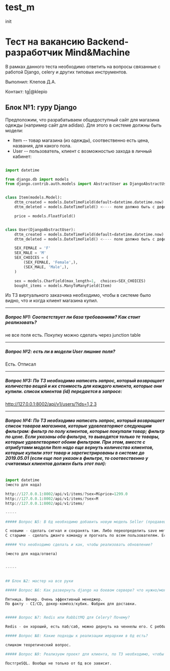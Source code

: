 # test_m
init

# Тест на вакансию Backend-разработчик Mind&Machine

В рамках данного теста необходимо ответить на вопросы связанные с работой Django, celery и других типовых инструментов.

Выполнил: Клепов Д.А.

Контакт: tg|@klepio


## Блок №1: гуру Django

Предположим, что разрабатываем общедоступный сайт для магазина одежды (например сайт для adidas). Для этого в системе должны быть модели:

- Item -- товар магазина (из одежды), соотвественно есть цена, названия, для какого пола.
- User -- пользователь, клиент с возможностью захода в личный кабинет:


```python

import datetime

from django.db import models
from django.contrib.auth.models import AbstractUser as DjangoAbstractUser


class Item(models.Model):
    dttm_created = models.DateTimeField(default=datetime.datetime.now) <---- date_joined есть
    dttm_deleted = models.DateTimeField() <---- поле должно быть с дефолтом или необязательным

    price = models.FloatField()


class User(DjangoAbstractUser):
    dttm_created = models.DateTimeField(default=datetime.datetime.now)
    dttm_deleted = models.DateTimeField() <---- поле должно быть с дефолтом или необязательным

    SEX_FEMALE = 'F'
    SEX_MALE = 'M'
    SEX_CHOICES = (
        (SEX_FEMALE, 'Female',),
        (SEX_MALE, 'Male',),
    )

    sex = models.CharField(max_length=1,  choices=SEX_CHOICES)
    bought_items = models.ManyToManyField(Item)

```


Из ТЗ виртуального заказчика необходимо, чтобы в системе было видно, что и когда клиент магазина купил.

-----

##### Вопрос №1: Соответствует ли база требованиям? Как стоит реализовать?
не все поля есть. 
Покупку можно сделать через junction table

-----

##### Вопрос №2: есть ли в модели User лишние поля?

Есть. Отписал


-----


##### Вопрос №3: По ТЗ необходимо написать запрос, который возвращает количество вещей и их стоимость для каждого клиента, которые они купили. список клиентов (id) передается в запросе:

http://127.0.0.1:8002/api/v1/users/?ids=1,2,3

-----

##### Вопрос №4: По ТЗ необходимо написать запрос, который возвращает список товаров магазинов, которые удовлевторяют следующим фильтрам: фильтр по полу клиентов, которые покупали товар; фильтр по цене. Если указаны оба фильтра, то выводятся только те товары, которые удовлетворяют обоим фильтрам. При этом, вместе с атрибутами модели Item надо еще вернуть  количество клиентов, которые купили этот товар и зарегистрированы  в системе до 2019.05.01 (если еще пол указан в фильтре, то соотвественно у считаемых клиентов должен быть этот пол):

```python

import datetime
(место для кода)

http://127.0.0.1:8002/api/v1/items/?sex=M&price=1299.0
http://127.0.0.1:8002/api/v1/items/?sex=M
http://127.0.0.1:8002/api/v1/items/

-----

##### Вопрос №5: В бд необходимо добавить новую модель Seller (продавец магазина). Причем каждый клиент должен быть привязан к Seller (клиент сформировал ТЗ  на обновление после 3 месяцев функционирования сайта (есть данные в бд)):

С новыми - сделать сигнал и сохранять там. Либо переопределить save метод юзера и если нет подавана, то добавить его туда. 
С старыми - сделать джанго команду и прогнать по всем пользователям. Если пользователей много, то написать таск для селери, чтобы в кроне крутил и добавлял подаванов

##### Что необходимо сделать и как, чтобы реализовать обновление?

(место для кода/ответа)


-----


## Блок №2: мастер на все руки

##### Вопрос №6: Как развернуть django на боевом сервере? что нужно/можно использовать?

Пятница. Вечер. Очень эффективный менеджер.
По факту - CI/CD, докер-композ/кубик. Фабрик для доставки.


##### Вопрос №7: Redis или RabbitMQ для Celery? Почему?

Redis - он хороший, есть паб/саб, можно дернуть на ченнелы его. С реббитом не взлетело.

##### Вопрос №8: Какие подходы к реализации иерархии в бд есть?

слишком теоретический вопрос. 

##### Вопрос №9: Реализуем проект для клиента, по ТЗ необходимо, чтобы система выдерживала 1 млн запросов в минуту (не обязательно на чтение). Какую свободную реляционную СУБД стоит использовать?

ПостгреSQL. Вообще не только от бд все зависит.
